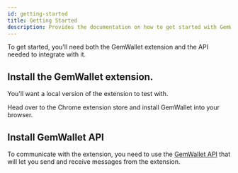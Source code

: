 ```yaml
---
id: getting-started
title: Getting Started
description: Provides the documentation on how to get started with GemWallet.
---
```


To get started, you'll need both the GemWallet extension and the API needed to integrate with it.

## Install the GemWallet extension.

You'll want a local version of the extension to test with.

Head over to the Chrome extension store and install GemWallet into your browser.

## Install GemWallet API

To communicate with the extension, you need to use the [GemWallet API](../api/gemwallet-api-installation) that will let you send and receive messages from the extension.
